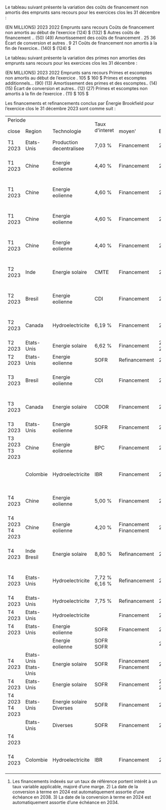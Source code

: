 Le tableau suivant présente la variation des coûts de financement non amortis des emprunts sans recours pour les exercices clos les 31 décembre :

(EN MILLIONS) 2023 2022 Emprunts sans recours Coûts de financement non amortis au début de l’exercice (124) \$ (132) \$ Autres coûts de financement .. (50) (49) Amortissement des coûts de financement . 25 36 Écart de conversion et autres . 9 21 Coûts de financement non amortis à la fin de l’exercice.. (140) \$ (124) \$

Le tableau suivant présente la variation des primes non amorties des emprunts sans recours pour les exercices clos les 31 décembre :

(EN MILLIONS) 2023 2022 Emprunts sans recours Primes et escomptes non amortis au début de l’exercice . 105 \$ 160 \$ Primes et escomptes additionnels... (90) (13) Amortissement des primes et des escomptes.. (14) (15) Écart de conversion et autres.. (12) (27) Primes et escomptes non amortis à la fin de l’exercice . (11) \$ 105 \$

Les financements et refinancements conclus par Énergie Brookfield pour l’exercice clos le 31 décembre 2023 sont comme suit :   

<table><tr><td colspan="3">Periode</td><td rowspan="2">Taux d&#x27;interet</td><td colspan="3"></td></tr><tr><td>close</td><td>Region</td><td>Technologie</td><td>moyen&#x27;</td><td>Echeance</td><td>Valeur comptable</td></tr><tr><td>T1 2023</td><td>Etats-Unis</td><td>Production decentralisee</td><td>7,03 %</td><td>Financement</td><td>2026</td><td>100 millions $</td></tr><tr><td>T1 2023</td><td>Chine</td><td>Energie eolienne</td><td>4,40 %</td><td>Financement</td><td>2040</td><td>971 millions CNY (141 millions $)</td></tr><tr><td>T1 2023</td><td>Chine</td><td>Energie eolienne</td><td>4,60 %</td><td>Financement</td><td>2030</td><td>200 millions CNY (29 millions $)</td></tr><tr><td>T1 2023</td><td>Chine</td><td>Energie eolienne</td><td>4,60 %</td><td>Financement</td><td>2039</td><td>70 millions CNY (10 millions $)</td></tr><tr><td>T1 2023</td><td>Chine</td><td>Energie eolienne</td><td>4,40 %</td><td>Financement</td><td>2039</td><td>97 millions CNY (14 millions $)</td></tr><tr><td>T2 2023</td><td>Inde</td><td>Energie solaire</td><td>CMTE</td><td>Financement</td><td>2043</td><td>10 milliards INR (123 millions $)</td></tr><tr><td>T2 2023</td><td>Bresil</td><td>Energie eolienne</td><td>CDI</td><td>Financement</td><td>2024</td><td>450 millions R$ (93 millions $)</td></tr><tr><td>T2 2023</td><td> Canada</td><td>Hydroelectricite</td><td>6,19 %</td><td>Financement</td><td>2045</td><td>30 millions $ CA (22 millions $)</td></tr><tr><td>T2 2023</td><td>Etats-Unis</td><td>Energie solaire</td><td>6,62 %</td><td>Financement</td><td>2058 - 2060</td><td>45 millions $</td></tr><tr><td>T2 2023</td><td>Etats-Unis</td><td>Energie eolienne</td><td>SOFR</td><td> Refinancement</td><td>2033</td><td>311 millions $</td></tr><tr><td>T3 2023</td><td>Bresil</td><td>Energie eolienne</td><td>CDI</td><td>Financement</td><td>2047</td><td>300 millions $ (60 millions $)</td></tr><tr><td>T3 2023</td><td>Canada</td><td>Energie solaire</td><td>CDOR</td><td>Financement</td><td>20382</td><td>34 millions $ CA (23 millions $)</td></tr><tr><td>T3 2023</td><td>Etats-Unis</td><td>Energie eolienne</td><td>SOFR</td><td>Financement</td><td>2026</td><td>175 millions $</td></tr><tr><td>T3 2023 T3 2023</td><td>Chine</td><td>Energie eolienne</td><td>BPC</td><td>Financement</td><td>2040</td><td>273 millions CNY (37 millions $)</td></tr><tr><td></td><td>Colombie</td><td>Hydroelectricite</td><td>IBR</td><td>Financement</td><td>2033</td><td>687 milliards COP (169 millions $)</td></tr><tr><td>T4 2023</td><td>Chine</td><td>Energie eolienne</td><td>5,00 %</td><td>Financement</td><td>2039</td><td>1,5 milliard CNY (203 millions $)</td></tr><tr><td>T4 2023 T4 2023</td><td>Chine</td><td>Energie eolienne</td><td>4,20 %</td><td>Financement Financement</td><td>2041</td><td>298 millions CNY (42 millions $)</td></tr><tr><td>T4 2023</td><td>Inde Bresil</td><td>Energie solaire</td><td>8,80 %</td><td> Refinancement</td><td>2043</td><td>7,4 milliards INR (90 millions $)</td></tr><tr><td>T4 2023</td><td>Etats-Unis</td><td>Hydroelectricite</td><td>7,72 % 6,16 %</td><td>Refinancement</td><td>2024</td><td>800 millions R$ (164 millions $)</td></tr><tr><td>T4 2023</td><td>Etats-Unis</td><td>Hydroelectricite</td><td>7,75 %</td><td>Refinancement</td><td>2032</td><td>80 millions $</td></tr><tr><td>T4 2023</td><td>Etats-Unis</td><td>Hydroelectricite</td><td></td><td>Financement</td><td>2033</td><td>125 millions $</td></tr><tr><td>T4 2023</td><td>Etats-Unis</td><td>Energie eolienne</td><td>SOFR</td><td>Financement</td><td>20343</td><td>52 millions $</td></tr><tr><td></td><td></td><td>Energie eolienne</td><td>SOFR SOFR</td><td></td><td>2024</td><td>140 millions $</td></tr><tr><td>T4 2023</td><td>Etats-Unis Etats-Unis</td><td>Energie solaire</td><td>SOFR</td><td>Financement Financement</td><td>2024</td><td>39 millions $</td></tr><tr><td>T4 2023</td><td>Etats-Unis</td><td>Energie solaire</td><td>SOFR</td><td>Financement</td><td>2028 2024</td><td>48 millions $</td></tr><tr><td>T4 2023 T4 2023</td><td>Etats-Unis</td><td>Energie solaire Diverses</td><td>SOFR</td><td>Financement</td><td>2025</td><td>61 millions $</td></tr><tr><td></td><td>Etats-Unis</td><td>Diverses</td><td>SOFR</td><td>Financement</td><td>2028</td><td>200 millions $</td></tr><tr><td>T4 2023</td><td></td><td></td><td></td><td></td><td></td><td>600 millions $</td></tr><tr><td>T4 2023</td><td>Colombie</td><td>Hydroelectricite</td><td>IBR</td><td>Financement</td><td>2033</td><td>100 milliards $ COP (25 millions $)</td></tr></table>

1) Les financements indexés sur un taux de référence portent intérêt à un taux variable applicable, majoré d’une marge. 2) La date de la conversion à terme en 2024 est automatiquement assortie d’une échéance en 2038. 3) La date de la conversion à terme en 2024 est automatiquement assortie d’une échéance en 2034.
